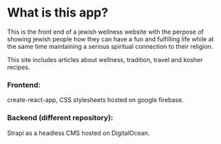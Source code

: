 # What is this app?

This is the front end of a jewish wellness website with the perpose of showing jewish people how they can have a fun and fulfilling life while at the same time maintaining a serious spiritual connection to their religion.

This site includes articles about wellness, tradition, travel and kosher recipes.

### Frontend: 
create-react-app, CSS stylesheets hosted on google firebase.

### Backend (different repository): 
Strapi as a headless CMS hosted on DigitalOcean.
